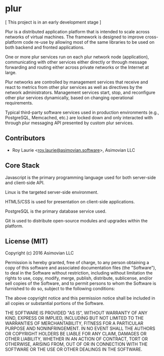 plur
====
[ This project is in an early development stage ]

Plur is a distributed application platform that is intended to scale across networks of virtual machines. The framework
is designed to improve cross-platform code re-use by allowing most of the same libraries to be used on both backend and
fronted applications.

One or more plur services run on each plur network node (application), communicating with other services either directly
or through message forwarding and routing either across private networks or the Internet at large.

Plur networks are controlled by management services that receive and react to metrics from other plur services as well
as directives by the network administrators. Management services start, stop, and reconfigure other plur
services dynamically, based on changing operational requirements.

Typical third-party software services used in production environments (e.g., PostgreSQL, Memcached, etc.) are locked down and
only interacted with through plur messaging API presented by custom plur services.


Contributors
------------
* Roy Laurie \<<roy.laurie@asimovian.software>\>, Asimovian LLC


Core Stack
----------
Javascript is the primary programming language used for both server-side and client-side API.

Linux is the targeted server-side environment. 

HTML5/CSS is used for presentation on client-side applications.

PostgreSQL is the primary database service used.

Git is used to distribute open-source modules and upgrades within the platform.


License (MIT)
--------------
Copyright (c) 2016 Asimovian LLC

Permission is hereby granted, free of charge, to any person obtaining a copy
of this software and associated documentation files (the "Software"), to deal
in the Software without restriction, including without limitation the rights
to use, copy, modify, merge, publish, distribute, sublicense, and/or sell
copies of the Software, and to permit persons to whom the Software is
furnished to do so, subject to the following conditions:

The above copyright notice and this permission notice shall be included in
all copies or substantial portions of the Software.

THE SOFTWARE IS PROVIDED "AS IS", WITHOUT WARRANTY OF ANY KIND, EXPRESS OR
IMPLIED, INCLUDING BUT NOT LIMITED TO THE WARRANTIES OF MERCHANTABILITY,
FITNESS FOR A PARTICULAR PURPOSE AND NONINFRINGEMENT. IN NO EVENT SHALL THE
AUTHORS OR COPYRIGHT HOLDERS BE LIABLE FOR ANY CLAIM, DAMAGES OR OTHER
LIABILITY, WHETHER IN AN ACTION OF CONTRACT, TORT OR OTHERWISE, ARISING FROM,
OUT OF OR IN CONNECTION WITH THE SOFTWARE OR THE USE OR OTHER DEALINGS IN
THE SOFTWARE.
